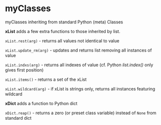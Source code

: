 # myClasses
myClasses inheriting from standard Python (meta) Classes


**xList** adds a few extra functions to those inherited by list. 

`xList.rest(arg)` - returns all values not identical to value

`xList.update_rm(arg)` - updates and returns list removing all instances of value

`xList.indxs(arg)` - returns all indexes of value (cf. Python *list.index()* only gives first position)

`xList.items()` - returns a set of the xList

`xList.wildcard(arg)` - if xList is strings only, returns all instances featuring wildcard 




**xDict** adds a function to Python dict

`xDict.reap()` - returns a zero (or preset class variable) instead of `None` from standard dict
